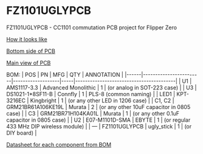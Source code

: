 # FZ1101UGLYPCB
FZ1101UGLYPCB - CC1101 commutation PCB project for Flipper Zero

[How it looks like](images/ref.jpg)

[Bottom side of PCB](images/bottom.jpg)

[Main view of PCB](images/main.jpg)










BOM:
| POS  | PN                     | MFG               | QTY | ANNOTATION                              |
|------|------------------------|-------------------|-----|-----------------------------------------|
| U1   | AMS1117-3.3            | Advanced Monolithic | 1  | (or analog in SOT-223 case)             |
| U3   | DS1021-1*8SF11-B       | Connfly           | 1  | PLS-8 (common naming)                   |
| LED1 | KPT-3216EC             | Kingbright        | 1  | (or any other LED in 1206 case)         |
| C1, C2 | GRM21BR61A106KE19L    | Murata            | 2  | (or any other 10uF capacitor in 0805 case) |
| C3   | GRM21BR71H104KA01L     | Murata            | 1  | (or any other 0.1uF capacitor in 0805 case) |
| U2   | E07-M1101D-SMA         | EBYTE             | 1  | (or regular 433 MHz DIP wireless module) |
| —    | FZ1101UGLYPCB          | ugly_stick        | 1  | (or DIY board)                          |

[Datasheet for each component from BOM](https://drive.google.com/drive/folders/1LJFx5PKUjK_bTJLpGlFWIluUT4byL-NH?usp=sharing)
